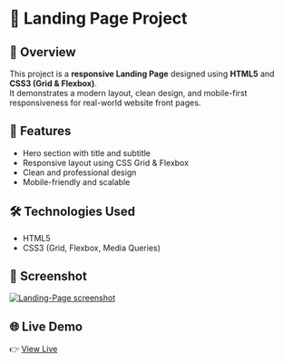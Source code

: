 # 🚀 Landing Page Project

## 🔎 Overview  
This project is a **responsive Landing Page** designed using **HTML5** and **CSS3 (Grid & Flexbox)**.  
It demonstrates a modern layout, clean design, and mobile-first responsiveness for real-world website front pages.

## 📁 Features  
- Hero section with title and subtitle  
- Responsive layout using CSS Grid & Flexbox  
- Clean and professional design  
- Mobile-friendly and scalable

## 🛠 Technologies Used  
- HTML5  
- CSS3 (Grid, Flexbox, Media Queries)

## 📸 Screenshot  
[![Landing-Page screenshot](https://i.postimg.cc/GhWjTVbk/Screenshot-2025-06-03-at-20-38-06.png)](https://postimg.cc/F7xS2PdR)

## 🌐 Live Demo  
👉 [View Live](https://css-landing-page.netlify.app/)

